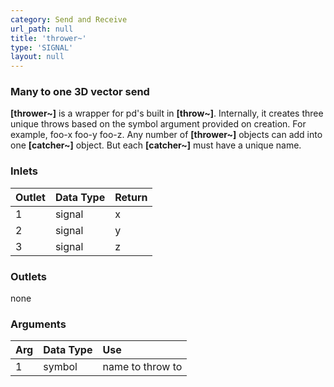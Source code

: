 ```yaml
---
category: Send and Receive
url_path: null
title: 'thrower~'
type: 'SIGNAL'
layout: null
---
```


### Many to one 3D vector send

**[thrower~]** is a wrapper for pd's built in **[throw~]**. Internally, it creates three unique throws based on the symbol argument provided on creation. For example, foo-x foo-y foo-z. Any number of **[thrower~]** objects can add into one **[catcher~]** object. But each **[catcher~]** must have a unique name.

### Inlets

| Outlet | Data Type | Return |
|:-------|:----------|:-------|
| 1      | signal    | x      |
| 2      | signal    | y      |
| 3      | signal    | z      |

### Outlets

none

### Arguments

| Arg | Data Type | Use              |
|:----|:----------|:-----------------|
| 1   | symbol    | name to throw to |
